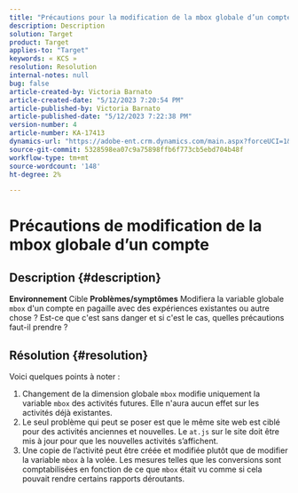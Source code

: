 ```yaml
---
title: "Précautions pour la modification de la mbox globale d’un compte"
description: Description
solution: Target
product: Target
applies-to: "Target"
keywords: « KCS »
resolution: Resolution
internal-notes: null
bug: false
article-created-by: Victoria Barnato
article-created-date: "5/12/2023 7:20:54 PM"
article-published-by: Victoria Barnato
article-published-date: "5/12/2023 7:22:38 PM"
version-number: 4
article-number: KA-17413
dynamics-url: "https://adobe-ent.crm.dynamics.com/main.aspx?forceUCI=1&pagetype=entityrecord&etn=knowledgearticle&id=5468b11a-faf0-ed11-8849-6045bd006ce9"
source-git-commit: 5328598ea07c9a75898ffb6f773cb5ebd704b48f
workflow-type: tm+mt
source-wordcount: '148'
ht-degree: 2%

---
```


# Précautions de modification de la mbox globale d’un compte

## Description {#description}

<b>Environnement</b>
Cible
<b>Problèmes/symptômes</b>
Modifiera la variable globale `mbox` d&#39;un compte en pagaille avec des expériences existantes ou autre chose ? Est-ce que c&#39;est sans danger et si c&#39;est le cas, quelles précautions faut-il prendre ?


## Résolution {#resolution}


Voici quelques points à noter :

1. Changement de la dimension globale `mbox` modifie uniquement la variable `mbox` des activités futures. Elle n&#39;aura aucun effet sur les activités déjà existantes.
2. Le seul problème qui peut se poser est que le même site web est ciblé pour des activités anciennes et nouvelles. Le `at.js` sur le site doit être mis à jour pour que les nouvelles activités s’affichent.
3. Une copie de l’activité peut être créée et modifiée plutôt que de modifier la variable `mbox` à la volée. Les mesures telles que les conversions sont comptabilisées en fonction de ce que `mbox` était vu comme si cela pouvait rendre certains rapports déroutants.

